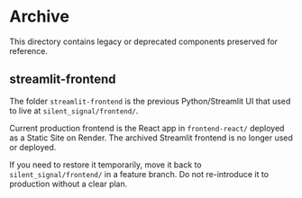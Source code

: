 # Archive

This directory contains legacy or deprecated components preserved for reference.

## streamlit-frontend

The folder `streamlit-frontend` is the previous Python/Streamlit UI that used to live at `silent_signal/frontend/`.

Current production frontend is the React app in `frontend-react/` deployed as a Static Site on Render. The archived Streamlit frontend is no longer used or deployed.

If you need to restore it temporarily, move it back to `silent_signal/frontend/` in a feature branch. Do not re-introduce it to production without a clear plan.


